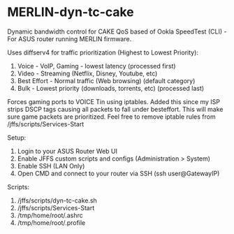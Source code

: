 # MERLIN-dyn-tc-cake
Dynamic bandwidth control for CAKE QoS based of Ookla SpeedTest (CLI) - For ASUS router running MERLIN firmware.

Uses diffserv4 for traffic prioritization (Highest to Lowest Priority):
1.  Voice - VoIP, Gaming - lowest latency (processed first)
2.  Video - Streaming (Netflix, Disney, Youtube, etc)
3.  Best Effort - Normal traffic (Web browsing) (default category)
4.  Bulk - Lowest priority (downloads, torrents, etc) (processed last)

Forces gaming ports to VOICE Tin using iptables. Added this since my ISP strips DSCP tags causing all packets to fall under besteffort. This will make sure game packets are prioritized. Feel free to remove iptable rules from /jffs/scripts/Services-Start

Setup:
1.  Login to your ASUS Router Web UI
2.  Enable JFFS custom scripts and configs (Administration > System)
3.  Enable SSH (LAN Only)
4.  Open CMD and connect to your router via SSH (ssh user@GatewayIP)


Scripts:
1.  /jffs/scripts/dyn-tc-cake.sh
2.  /jffs/scripts/Services-Start
3.  /tmp/home/root/.ashrc
4.  /tmp/home/root/.profile

